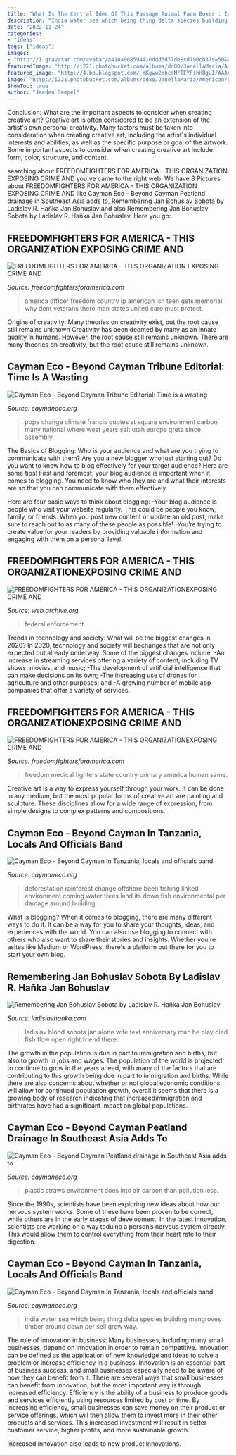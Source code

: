 ```yaml
---
title: "What Is The Central Idea Of This Passage Animal Farm Boxer : India Water Sea Which Being Thing Delta Species Building Mangroves Timber Around Down Per Sell Grow Way"
description: "India water sea which being thing delta species building mangroves timber around down per sell grow way"
date: "2022-11-24"
categories:
- "ideas"
tags: ["ideas"]
images:
- "http://1.gravatar.com/avatar/a418a008594416ddd3d77de8cd790cb3?s=50&amp;d=identicon&amp;r=G"
featuredImage: "http://i221.photobucket.com/albums/dd80/JanellaMaria/American/Freedomisntfree2.jpg"
featured_image: "http://4.bp.blogspot.com/_mKgww2ohcsM/TEYFihHBguI/AAAAAAAAALk/VIpahhN3qNM/s1600/article-1261284-08DAC1A9000005DC-934_468x698.jpg"
image: "http://i221.photobucket.com/albums/dd80/JanellaMaria/American/Freedomisntfree2.jpg"
ShowToc: true
author: "Jaeden Rempel"
---
```



Conclusion: What are the important aspects to consider when creating creative art?
Creative art is often considered to be an extension of the artist's own personal creativity. Many factors must be taken into consideration when creating creative art, including the artist's individual interests and abilities, as well as the specific purpose or goal of the artwork. Some important aspects to consider when creating creative art include: form, color, structure, and content.

	

		
searching about FREEDOMFIGHTERS FOR AMERICA - THIS ORGANIZATION EXPOSING CRIME AND you've came to the right web. We have 8 Pictures about FREEDOMFIGHTERS FOR AMERICA - THIS ORGANIZATION EXPOSING CRIME AND like Cayman Eco - Beyond Cayman Peatland drainage in Southeast Asia adds to, Remembering Jan Bohuslav Sobota by Ladislav R. Haňka Jan Bohuslav and also Remembering Jan Bohuslav Sobota by Ladislav R. Haňka Jan Bohuslav. Here you go:
		
    
## FREEDOMFIGHTERS FOR AMERICA - THIS ORGANIZATION EXPOSING CRIME AND

<img loading=lazy src="http://i221.photobucket.com/albums/dd80/JanellaMaria/American/Freedomisntfree2.jpg" onerror="this.onerror=null;this.src='https://tse2.mm.bing.net/th?id=OIP.H2kOSbgJgNk1yzQIn5TnaQHaFn&amp;pid=15.1';" alt="FREEDOMFIGHTERS FOR AMERICA - THIS ORGANIZATION EXPOSING CRIME AND">

_Source: freedomfightersforamerica.com_

>america officer freedom country lp american isn teen gets memorial why dont veterans there man states united care must protect. 

	

Origins of creativity: Many theories on creativity exist, but the root cause still remains unknown
Creativity has been deemed by many as an innate quality in humans. However, the root cause still remains unknown. There are many theories on creativity, but the root cause still remains unknown.

    
## Cayman Eco - Beyond Cayman ﻿﻿﻿﻿﻿﻿Tribune Editorial: Time Is A Wasting

<img loading=lazy src="https://caymaneco.org/yahoo_site_admin/assets/images/Pope_climate_change.181122420_std.jpg" onerror="this.onerror=null;this.src='https://tse4.mm.bing.net/th?id=OIP.6Y2Sd3ydJwDYlOvT6ZjEUwEsDH&amp;pid=15.1';" alt="Cayman Eco - Beyond Cayman ﻿﻿﻿﻿﻿﻿Tribune Editorial: Time is a wasting">

_Source: caymaneco.org_

>pope change climate francis quotes st square environment carbon many national where west years salt utah europe greta since assembly. 

	

The Basics of Blogging: Who is your audience and what are you trying to communicate with them?
Are you a new blogger who just starting out? Do you want to know how to blog effectively for your target audience? Here are some tips! 
First and foremost, your blog audience is important when it comes to blogging. You need to know who they are and what their interests are so that you can communicate with them effectively. 

Here are four basic ways to think about blogging:
-Your blog audience is people who visit your website regularly. This could be people you know, family, or friends. When you post new content or update an old post, make sure to reach out to as many of these people as possible! 
-You’re trying to create value for your readers by providing valuable information and engaging with them on a personal level.

    
## FREEDOMFIGHTERS FOR AMERICA - THIS ORGANIZATIONEXPOSING CRIME AND

<img loading=lazy src="http://4.bp.blogspot.com/_mKgww2ohcsM/TEYFihHBguI/AAAAAAAAALk/VIpahhN3qNM/s1600/article-1261284-08DAC1A9000005DC-934_468x698.jpg" onerror="this.onerror=null;this.src='https://tse3.mm.bing.net/th?id=OIP.N8UvHwjAQusRb7hSMDUsJAAAAA&amp;pid=15.1';" alt="FREEDOMFIGHTERS FOR AMERICA - THIS ORGANIZATIONEXPOSING CRIME AND">

_Source: web.archive.org_

>federal enforcement. 

	

Trends in technology and society: What will be the biggest changes in 2020?
In 2020, technology and society will bechanges that are not only expected but already underway. 
Some of the biggest changes include: 
-An increase in streaming services offering a variety of content, including TV shows, movies, and music; 
-The development of artificial intelligence that can make decisions on its own; 
-The increasing use of drones for agriculture and other purposes; and 
-A growing number of mobile app companies that offer a variety of services.

    
## FREEDOMFIGHTERS FOR AMERICA - THIS ORGANIZATIONEXPOSING CRIME AND

<img loading=lazy src="http://1.gravatar.com/avatar/a418a008594416ddd3d77de8cd790cb3?s=50&amp;d=identicon&amp;r=G" onerror="this.onerror=null;this.src='https://tse1.mm.bing.net/th?id=OIP.Hm1lu1LSAOGKyhDVPt5yPQAAAA&amp;pid=15.1';" alt="FREEDOMFIGHTERS FOR AMERICA - THIS ORGANIZATIONEXPOSING CRIME AND">

_Source: freedomfightersforamerica.com_

>freedom medical fighters state country primary america human same. 

	

Creative art is a way to express yourself through your work. It can be done in any medium, but the most popular forms of creative art are painting and sculpture. These disciplines allow for a wide range of expression, from simple designs to complex patterns and compositions.

    
## Cayman Eco - Beyond Cayman In Tanzania, Locals And Officials Band

<img loading=lazy src="https://caymaneco.org/yahoo_site_admin/assets/images/amazon-deforestation.231110508_std.jpg" onerror="this.onerror=null;this.src='https://tse4.mm.bing.net/th?id=OIP.5zF6Dn_9_uC5SDYvlNFeIQHaFj&amp;pid=15.1';" alt="Cayman Eco - Beyond Cayman In Tanzania, locals and officials band">

_Source: caymaneco.org_

>deforestation rainforest change offshore been fishing linked environment coming water trees land its down fish environmental per damage around building. 

	

What is blogging?
When it comes to blogging, there are many different ways to do it. It can be a way for you to share your thoughts, ideas, and experiences with the world. You can also use blogging to connect with others who also want to share their stories and insights. Whether you're asites like Medium or WordPress, there's a platform out there for you to start your own blog.

    
## Remembering Jan Bohuslav Sobota By Ladislav R. Haňka Jan Bohuslav

<img loading=lazy src="http://ladislavhanka.com/Ladislav_Hanka_Etchings/Sobota_text_files/droppedImage.jpg" onerror="this.onerror=null;this.src='https://tse2.mm.bing.net/th?id=OIP.tGBXo5Lk0RerO31cedG2fQAAAA&amp;pid=15.1';" alt="Remembering Jan Bohuslav Sobota by Ladislav R. Haňka Jan Bohuslav">

_Source: ladislavhanka.com_

>ladislav blood sobota jan alone wife text anniversary man he play died fish flow open right friend there. 

	

The growth in the population is due in part to immigration and births, but also to growth in jobs and wages.
The population of the world is projected to continue to grow in the years ahead, with many of the factors that are contributing to this growth being due in part to immigration and births. While there are also concerns about whether or not global economic conditions will allow for continued population growth, overall it seems that there is a growing body of research indicating that increasedimmigration and birthrates have had a significant impact on global populations.

    
## Cayman Eco - Beyond Cayman Peatland Drainage In Southeast Asia Adds To

<img loading=lazy src="https://www.caymaneco.org/yahoo_site_admin/assets/images/Plastic_Straws_-_Photo_Credit_wwwtheweathernetwork.342173410_std.com" onerror="this.onerror=null;this.src='https://tse2.mm.bing.net/th?id=OIP.c4xc1M5YxrdytQtwEx3NywHaD-&amp;pid=15.1';" alt="Cayman Eco - Beyond Cayman Peatland drainage in Southeast Asia adds to">

_Source: caymaneco.org_

>plastic straws environment does into air carbon than pollution less. 

	

Since the 1990s, scientists have been exploring new ideas about how our nervous system works. Some of these have been proven to be correct, while others are in the early stages of development. In the latest innovation, scientists are working on a way toduino a person’s nervous system directly. This would allow them to control everything from their heart rate to their digestion.

    
## Cayman Eco - Beyond Cayman In Tanzania, Locals And Officials Band

<img loading=lazy src="https://e360.yale.edu/assets/site/_400x225_crop_center-center/Reuters_KeralaFloodingAugust2018_web.jpg" onerror="this.onerror=null;this.src='https://tse4.mm.bing.net/th?id=OIP.BsshPYf9lf5v9FOs8kcyogAAAA&amp;pid=15.1';" alt="Cayman Eco - Beyond Cayman In Tanzania, locals and officials band">

_Source: caymaneco.org_

>india water sea which being thing delta species building mangroves timber around down per sell grow way. 

	

The role of innovation in business:
Many businesses, including many small businesses, depend on innovation in order to remain competitive. Innovation can be defined as the application of new knowledge and ideas to solve a problem or increase efficiency in a business. Innovation is an essential part of business success, and small businesses especially need to be aware of how they can benefit from it.
There are several ways that small businesses can benefit from innovation, but the most important way is through increased efficiency. Efficiency is the ability of a business to produce goods and services efficiently using resources limited by cost or time. By increasing efficiency, small businesses can save money on their product or service offerings, which will then allow them to invest more in their other products and services. This increased investment will result in better customer service, higher profits, and more sustainable growth.

Increased innovation also leads to new product innovations.

